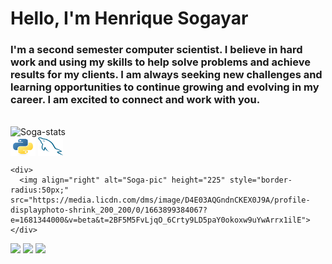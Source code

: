  <h1>Hello, I'm Henrique Sogayar</h1> 
<h3>I'm a second semester computer scientist. I believe in hard work and using my skills to help solve problems and achieve results for my clients. I am always seeking new challenges and learning opportunities to continue growing and evolving in my career. I am excited to connect and work with you.</h3>
<div style="display: inline_block"><br>
  <div>
  <img alt="Soga-stats" height="180em" src="https://github-readme-stats.vercel.app/api?username=sogayar&show_icons=true&theme=dark&include_all_commits=true&count_private-true">
  </div>
  <img align="center" alt="Soga-Python" height="30" width="40" src="https://raw.githubusercontent.com/devicons/devicon/master/icons/python/python-original.svg">
  <img align="center" alt="Soga-MySQL" height="30" width="40" src="https://raw.githubusercontent.com/devicons/devicon/master/icons/mysql/mysql-original.svg">
  
    <div>
      <img align="right" alt="Soga-pic" height="225" style="border-radius:50px;" src="https://media.licdn.com/dms/image/D4E03AQGndnCKEX0J9A/profile-displayphoto-shrink_200_200/0/1663899384067?e=1681344000&v=beta&t=2BF5M5FvLjqO_6Crty9LD5paY0okoxw9uYwArrx1ilE">
    </div>
</div> 
 
<div> 
  <a href="https://www.instagram.com/costelaa._" target="_blank"><img src="https://img.shields.io/badge/-Instagram-%23E4405F?style=for-the-badge&logo=instagram&logoColor=white" target="_blank"></a>
 <a href="https://discord.gg/BsRjgYD5jk" target="_blank"><img src="https://img.shields.io/badge/Discord-7289DA?style=for-the-badge&logo=discord&logoColor=white" target="_blank"></a>
  <a href="https://www.linkedin.com/in/henrique-sogayar-293bab1ba" target="_blank"><img src="https://img.shields.io/badge/-LinkedIn-%230077B5?style=for-the-badge&logo=linkedin&logoColor=white" target="_blank"></a>
</div>


